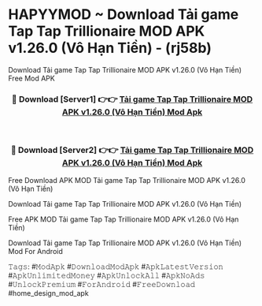 # HAPYYMOD ~ Download Tải game Tap Tap Trillionaire MOD APK v1.26.0 (Vô Hạn Tiền) - (rj58b)
Download Tải game Tap Tap Trillionaire MOD APK v1.26.0 (Vô Hạn Tiền) Free Mod APK

<div align="center">
<h3>🔴 Download [Server1] 👉👉 <a href="https://apk-comot.site?title=Tải_game_Tap_Tap_Trillionaire_MOD_APK_v1.26.0_(Vô_Hạn_Tiền)">Tải game Tap Tap Trillionaire MOD APK v1.26.0 (Vô Hạn Tiền) Mod Apk</a></h3><br>

<h3>🔴 Download [Server2] 👉👉 <a href="https://apk-comot.site?title=Tải_game_Tap_Tap_Trillionaire_MOD_APK_v1.26.0_(Vô_Hạn_Tiền)">Tải game Tap Tap Trillionaire MOD APK v1.26.0 (Vô Hạn Tiền) Mod Apk</a></h3>
</div>


Free Download APK MOD Tải game Tap Tap Trillionaire MOD APK v1.26.0 (Vô Hạn Tiền)

Download Tải game Tap Tap Trillionaire MOD APK v1.26.0 (Vô Hạn Tiền) 

Free APK MOD Tải game Tap Tap Trillionaire MOD APK v1.26.0 (Vô Hạn Tiền) 

Download Tải game Tap Tap Trillionaire MOD APK v1.26.0 (Vô Hạn Tiền) Mod For Android

𝚃𝚊𝚐𝚜: #𝙼𝚘𝚍𝙰𝚙𝚔 #𝙳𝚘𝚠𝚗𝚕𝚘𝚊𝚍𝙼𝚘𝚍𝙰𝚙𝚔 #𝙰𝚙𝚔𝙻𝚊𝚝𝚎𝚜𝚝𝚅𝚎𝚛𝚜𝚒𝚘𝚗 #𝙰𝚙𝚔𝚄𝚗𝚕𝚒𝚖𝚒𝚝𝚎𝚍𝙼𝚘𝚗𝚎𝚢 #𝙰𝚙𝚔𝚄𝚗𝚕𝚘𝚌𝚔𝙰𝚕𝚕 #𝙰𝚙𝚔𝙽𝚘𝙰𝚍𝚜 #𝚄𝚗𝚕𝚘𝚌𝚔𝙿𝚛𝚎𝚖𝚒𝚞𝚖 #𝙵𝚘𝚛𝙰𝚗𝚍𝚛𝚘𝚒𝚍 #𝙵𝚛𝚎𝚎𝙳𝚘𝚠𝚗𝚕𝚘𝚊𝚍 #home_design_mod_apk